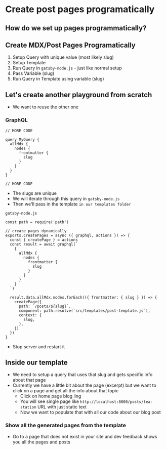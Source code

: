 # Create post pages programatically
## How do we set up pages programmatically?

## Create MDX/Post Pages Programatically
1. Setup Query with unique value (most likely slug)
2. Setup Template
3. Run Query in `gatsby-node.js` - just like normal setup
4. Pass Variable (slug)
5. Run Query in Template using variable (slug)

## Let's create another playground from scratch
* We want to reuse the other one

### GraphQL
```
// MORE CODE

query MyQuery {
  allMdx {
    nodes {
      frontmatter {
        slug
      }
    }
  }
}

// MORE CODE
```

* The slugs are unique
* We will iterate through this query in `gatsby-node.js`
* Then we'll pass in the template `in our templates folder`

`gatsby-node.js`

```
const path = require('path')

// create pages dynamically
exports.createPages = async ({ graphql, actions }) => {
  const { createPage } = actions
  const result = await graphql(`
    {
      allMdx {
        nodes {
          frontmatter {
            slug
          }
        }
      }
    }
  `)

  result.data.allMdx.nodes.forEach(({ frontmatter: { slug } }) => {
    createPage({
      path: `/posts/${slug}`,
      component: path.resolve(`src/templates/post-template.js`),
      context: {
        slug,
      },
    })
  })
}
```

* Stop server and restart it

## Inside our template
* We need to setup a query that uses that slug and gets specific info about that page
* Currently we have a little bit about the page (excerpt) but we want to click on a page and get all the info about that topic
    - Click on home page blog ling
    - You will see single page like `http://localhost:8000/posts/tea-station` URL with just static text
    - Now we want to populate that with all our code about our blog post

### Show all the generated pages from the template
* Go to a page that does not exist in your site and dev feedback shows you all the pages and posts 
